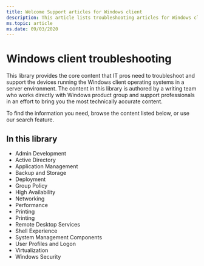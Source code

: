 ```yaml
---
title: Welcome Support articles for Windows client
description: This article lists troubleshooting articles for Windows client products.
ms.topic: article
ms.date: 09/03/2020
---
```

# Windows client troubleshooting

This library provides the core content that IT pros need to troubleshoot and support the devices running the Windows client operating systems in a server environment. 
The content in this library is authored by a writing team who works directly with Windows product group and support professionals in an effort to bring you the most technically accurate content.

To find the information you need, browse the content listed below, or use our search feature.

## In this library
- Admin Development
- Active Directory
- Application Management
- Backup and Storage
- Deployment
- Group Policy
- High Availability
- Networking
- Performance
- Printing
- Printing
- Remote Desktop Services
- Shell Experience
- System Management Components
- User Profiles and Logon
- Virtualization
- Windows Security